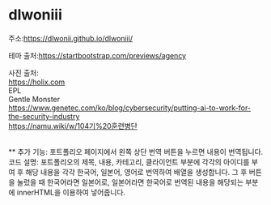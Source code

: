 # dlwoniii

주소:https://dlwonii.github.io/dlwoniii/

테마 출처:https://startbootstrap.com/previews/agency

사진 출처:<br>https://holix.com<br>
        EPL<br>
        Gentle Monster<br>
        https://www.genetec.com/ko/blog/cybersecurity/putting-ai-to-work-for-the-security-industry<br>
        https://namu.wiki/w/104기%20훈련병단<br><br>

**
추가 기능: 포트폴리오 페이지에서 왼쪽 상단 번역 버튼을 누르면 내용이 번역됩니다.
코드 설명: 포트폴리오의 제목, 내용, 카테고리, 클라이언트 부분에 각각의 아이디를 부여 후 해당 내용을 각각 한국어, 일본어, 영어로 번역하여 배열을 생성합니다. 그 후 버튼을 눌렀을 때 한국어라면 일본어로, 일본어라면 한국어로 번역된 내용을 해당되는 부분에 innerHTML을 이용하여 넣어줍니다.
